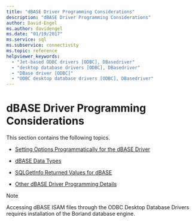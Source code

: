 ```yaml
---
title: "dBASE Driver Programming Considerations"
description: "dBASE Driver Programming Considerations"
author: David-Engel
ms.author: davidengel
ms.date: "01/19/2017"
ms.service: sql
ms.subservice: connectivity
ms.topic: reference
helpviewer_keywords:
  - "Jet-based ODBC drivers [ODBC], DBasedriver"
  - "desktop database drivers [ODBC], DBasedriver"
  - "DBase driver [ODBC]"
  - "ODBC desktop database drivers [ODBC], DBasedriver"
---
```

# dBASE Driver Programming Considerations
This section contains the following topics.  
  
-   [Setting Options Programmatically for the dBASE Driver](../../odbc/microsoft/setting-options-programmatically-for-the-dbase-driver.md)  
  
-   [dBASE Data Types](../../odbc/microsoft/dbase-data-types.md)  
  
-   [SQLGetInfo Returned Values for dBASE](../../odbc/microsoft/sqlgetinfo-returned-values-for-dbase.md)  
  
-   [Other dBASE Driver Programming Details](../../odbc/microsoft/other-dbase-driver-programming-details.md)  
  
> [!NOTE]  
>  Accessing dBASE ISAM files through the ODBC Desktop Database Drivers requires installation of the Borland database engine.

